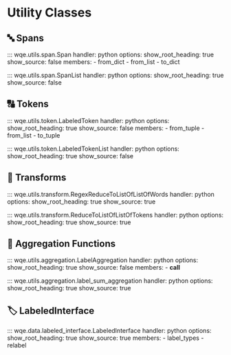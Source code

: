 # Utility Classes

## 🔤 Spans

::: wqe.utils.span.Span
    handler: python
    options:
      show_root_heading: true
      show_source: false
      members:
      - from_dict
      - from_list
      - to_dict

::: wqe.utils.span.SpanList
    handler: python
    options:
      show_root_heading: true
      show_source: false

## 🔠 Tokens

::: wqe.utils.token.LabeledToken
    handler: python
    options:
      show_root_heading: true
      show_source: false
      members:
      - from_tuple
      - from_list
      - to_tuple

::: wqe.utils.token.LabeledTokenList
    handler: python
    options:
      show_root_heading: true
      show_source: false

## 🔄 Transforms

::: wqe.utils.transform.RegexReduceToListOfListOfWords
    handler: python
    options:
      show_root_heading: true
      show_source: true

::: wqe.utils.transform.ReduceToListOfListOfTokens
    handler: python
    options:
      show_root_heading: true
      show_source: true

## 🤝 Aggregation Functions

::: wqe.utils.aggregation.LabelAggregation
    handler: python
    options:
      show_root_heading: true
      show_source: false
      members:
      - __call__

::: wqe.utils.aggregation.label_sum_aggregation
    handler: python
    options:
      show_root_heading: true
      show_source: true

## 🏷️ LabeledInterface

::: wqe.data.labeled_interface.LabeledInterface
    handler: python
    options:
      show_root_heading: true
      show_source: true
      members:
      - label_types
      - relabel

